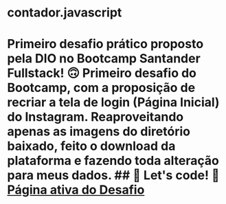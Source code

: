 # contador.javascript
# Primeiro desafio prático proposto pela DIO no Bootcamp Santander Fullstack! 🙃  Primeiro desafio do Bootcamp, com a proposição de recriar a tela de login (Página Inicial) do Instagram. Reaproveitando apenas as imagens do diretório baixado, feito o download da plataforma e fazendo toda alteração para meus dados.  ## 🚀 Let's code! 🚀  [Página ativa do Desafio](https://gustavoferreiradeveloper.github.io/instagram-dio-master/)
